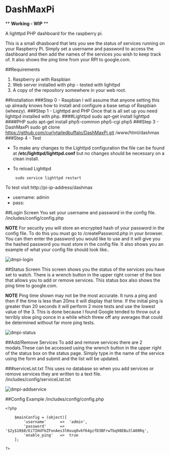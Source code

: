 # DashMaxPi

** **Working - WIP** **

A lighttpd PHP dashboard for the raspberry pi.

This is a small dhasboard that lets you see the status of services running on your Raspberry Pi. Simply set a username and password to access the dashboard and then add the names of the services you wish to keep track of. It also shows the ping time from your RPI to google.com.

##Requirements

 1. Raspberry pi with Raspbian
 2. Web server installed with php - tested with lighttpd
 2. A copy of the repository somewhere in your web root.

##Installation
###Step 0 - Raspbian
I will assume that anyone setting this up already knows how to install and configure a base setup of Raspbian (wheezy).
###Step 1 - Lighttpd and PHP
Once that is all set up you need lighttpd installed with php.
####Lighttpd
    sudo apt-get install lighttpd
####PHP
    sudo apt-get install php5-common php5-cgi php5
###Step 3 - DashMaxPi
    sudo git clone https://github.com/curlytailedbuffalo/DashMaxPi.git /www/html/dashmax
###Step 4 - Test
 - To make any changes to the Lighttpd configuration the file can be found at  **/etc/lighttpd/lighttpd.conf** but no changes should be necessary on a clean install.
 - To reload Lighttpd 

        sudo service lighttpd restart
        
To test visit http://pi-ip-address/dashmax
- username: admin
- pass: <blank>
    
##Login Screen
You set your username and password in the config file.
/includes/config/config.php

**NOTE**
For security you will store an encrypted hash of your password in the config file. To do this you must go to /createPassword.php in your browser. You can then enter the password you would like to use and it will give you the hashed password you must store in the config file. It also shows you an example of what your config file should look like..

![dmpi-login](https://cloud.githubusercontent.com/assets/13204104/12538373/56be9a1e-c2a6-11e5-8f29-ec09df2ff200.png)

##Status Screen
This screen shows you the status of the services you have set to watch. There is a wrench button in the upper right corner of the box that allows you to add or remove services. This status box also shows the ping time to google.com.

**NOTE**
Ping time shown may not be the most accurate. It runs a ping and then if the time is less than 20ms it will display that time.
If the initial ping is greater than 20 seconds it will perform 2 more tests and use the lowest value of the 3. This is done because I found Google tended to throw out a terribly slow ping oonce in a while which threw off any averages that could be determined without far more ping tests.

![dmpi-status](https://cloud.githubusercontent.com/assets/13204104/12538379/6669a3e6-c2a6-11e5-95af-21a8fffeeb85.png)

##Add/Remove Services
To add and remove services there are 2 modals.These can be accessed using the wrench button in the upper right of the status box on the status page.
Simply type in the name of the service using the form and submit and the list will be updated.

###serviceList.txt
This uses no database so when you add services or remove services they are written to a text file.
/includes/config/serviceList.txt

![dmpi-addservice](https://cloud.githubusercontent.com/assets/13204104/12538407/ef939924-c2a6-11e5-95ea-993ce19997f8.png)

##Config Example
/includes/config/config.php

    <?php

        $mainConfig = (object)[
            'username'      =>  'admin',
            'password'      =>  '$2y$10$0/EiTIHdfkZFonAes3lHxuqOv6f64gzfD3BFrwTbq98EBu3lA00Rq',
            'enable_ping'   =>  true
        ];
    
    ?>
